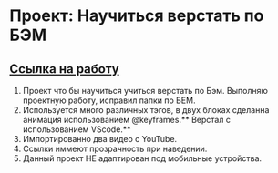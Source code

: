 # Проект: Научиться верстать по БЭМ
 ## [Ссылка на работу](https://russian-travel-lime.vercel.app/)
1. Проект что бы научиться учиться верстать по Бэм. Выполняю проектную работу, исправил папки по БЕМ.
2. Используется много различных тэгов, в двух блоках сделанна анимация использованием @keyframes.** Верстал c использованием VScode.**
3. Импортированно два видео с YouTube.
4. Ссылки иммеют прозрачность при наведении.
5. Данный проект НЕ адаптирован под мобильные устройства.
